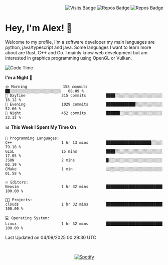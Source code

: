 <p align="right">
  <img src="https://github-badges-api-l4jk.vercel.app/api/visits/Alextibtab/Alextibtab" alt="Visits Badge">
  <img src="https://img.shields.io/badge/dynamic/json?url=https%3A%2F%2Fapi.github.com%2Fusers%2FAlextibtab&query=%24.public_repos&label=Repos" alt="Repos Badge">
  <img src="https://github-badges-api-l4jk.vercel.app/api/years/Alextibtab" alt="Repos Badge">
</p>

<h1 align="left">Hey, I'm Alex! 💽 </h1>

Welcome to my profile, I'm a software developer my main languages are python, java/typescript and java. Some languages I want to learn more about are Rust, C++ and Go. I mainly know web development but am interested in graphics programming using OpenGL or Vulkan.

<!--START_SECTION:waka-->
![Code Time](http://img.shields.io/badge/Code%20Time-188%20hrs%204%20mins-blue)

**I'm a Night 🦉** 

```text
🌞 Morning                158 commits         ██░░░░░░░░░░░░░░░░░░░░░░░   08.09 % 
🌆 Daytime                315 commits         ████░░░░░░░░░░░░░░░░░░░░░   16.12 % 
🌃 Evening                1029 commits        █████████████░░░░░░░░░░░░   52.66 % 
🌙 Night                  452 commits         ██████░░░░░░░░░░░░░░░░░░░   23.13 % 
```


📊 **This Week I Spent My Time On** 

```text
💬 Programming Languages: 
C++                      1 hr 13 mins        ████████████████████░░░░░   79.18 % 
GLSL                     15 mins             ████░░░░░░░░░░░░░░░░░░░░░   17.05 % 
JSON                     2 mins              █░░░░░░░░░░░░░░░░░░░░░░░░   02.19 % 
CMake                    1 min               ░░░░░░░░░░░░░░░░░░░░░░░░░   01.58 % 

🔥 Editors: 
Neovim                   1 hr 32 mins        █████████████████████████   100.00 % 

🐱‍💻 Projects: 
clouds                   1 hr 32 mins        █████████████████████████   100.00 % 

💻 Operating System: 
Linux                    1 hr 32 mins        █████████████████████████   100.00 % 
```


 Last Updated on 04/09/2025 00:29:30 UTC
<!--END_SECTION:waka-->
&nbsp;<div align="center">
  [![Spotify](https://spotify-now-playing-wine-six.vercel.app/api/spotify?border_color=ffffff)](https://open.spotify.com/user/pmo1v2ejnt42kgp5jar5drtag)
</div>

